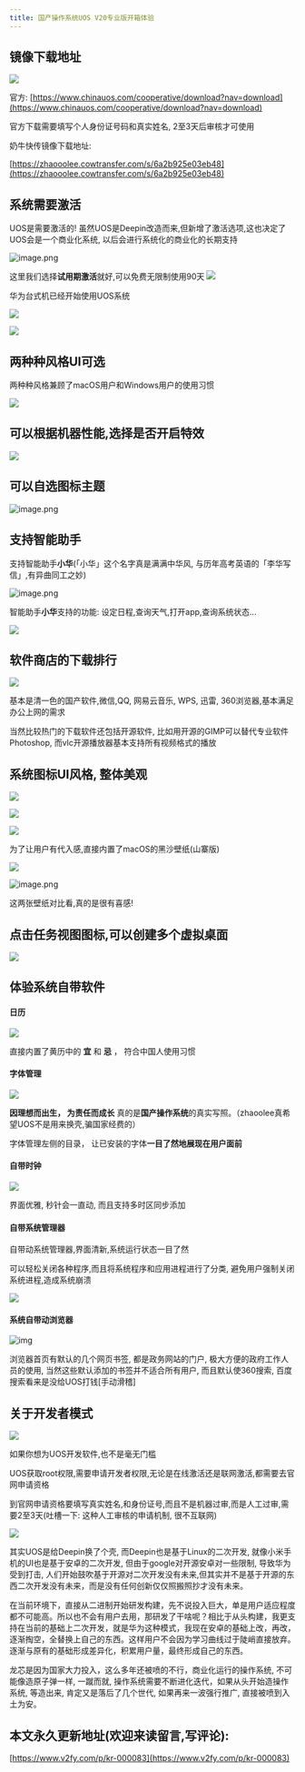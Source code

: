 ```yaml
---
title: 国产操作系统UOS V20专业版开箱体验
---
```


## 镜像下载地址

![](https://www.v2fy.com/asset/0i/jikemiji/jikemiji-md/kr-000083.assets/1240-20200722150012591.png)


官方: [https://www.chinauos.com/cooperative/download?nav=download](https://www.chinauos.com/cooperative/download?nav=download)

官方下载需要填写个人身份证号码和真实姓名, 2至3天后审核才可使用



奶牛快传镜像下载地址: 

[https://zhaooolee.cowtransfer.com/s/6a2b925e03eb48](https://zhaooolee.cowtransfer.com/s/6a2b925e03eb48)




## 系统需要激活

UOS是需要激活的! 虽然UOS是Deepin改造而来,但新增了激活选项,这也决定了UOS会是一个商业化系统, 以后会进行系统化的商业化的长期支持

![image.png](https://www.v2fy.com/asset/0i/jikemiji/jikemiji-md/kr-000083.assets/1240-20200722141505077-20200722150016600.png)

这里我们选择**试用期激活**就好,可以免费无限制使用90天
![](https://www.v2fy.com/asset/0i/jikemiji/jikemiji-md/kr-000083.assets/1240-20200722141444792-20200722150019768.png)


华为台式机已经开始使用UOS系统

![](https://www.v2fy.com/asset/0i/jikemiji/jikemiji-md/kr-000083.assets/1240-20200722150022618.jpeg)


![](https://www.v2fy.com/asset/0i/jikemiji/jikemiji-md/kr-000083.assets/1240-20200722141443549-20200722150027956.jpeg)



## 两种种风格UI可选

两种种风格兼顾了macOS用户和Windows用户的使用习惯

![](https://www.v2fy.com/asset/0i/jikemiji/jikemiji-md/kr-000083.assets/1240-20200722141514936-20200722150031363.png)

## 可以根据机器性能,选择是否开启特效

![](https://www.v2fy.com/asset/0i/jikemiji/jikemiji-md/kr-000083.assets/1240-20200722141502346-20200722150034513.png)


## 可以自选图标主题


![image.png](https://www.v2fy.com/asset/0i/jikemiji/jikemiji-md/kr-000083.assets/1240-20200722141453994-20200722150037357.png)


## 支持智能助手

支持智能助手**小华**(「小华」这个名字真是满满中华风, 与历年高考英语的「李华写信」,有异曲同工之妙)

![image.png](https://www.v2fy.com/asset/0i/jikemiji/jikemiji-md/kr-000083.assets/1240-20200722141457792-20200722150039583.png)


智能助手**小华**支持的功能: 设定日程,查询天气,打开app,查询系统状态...

![](https://www.v2fy.com/asset/0i/jikemiji/jikemiji-md/kr-000083.assets/1240-20200722141451359-20200722150041688.png)


## 软件商店的下载排行


![](https://www.v2fy.com/asset/0i/jikemiji/jikemiji-md/kr-000083.assets/1240-20200722141519491-20200722150044182.png)



基本是清一色的国产软件,微信,QQ, 网易云音乐, WPS, 迅雷, 360浏览器,基本满足办公上网的需求

当然比较热门的下载软件还包括开源软件, 比如用开源的GIMP可以替代专业软件Photoshop, 而vlc开源播放器基本支持所有视频格式的播放

## 系统图标UI风格, 整体美观

![](https://www.v2fy.com/asset/0i/jikemiji/jikemiji-md/kr-000083.assets/1240-20200722141526357-20200722150046571.png)


![](https://www.v2fy.com/asset/0i/jikemiji/jikemiji-md/kr-000083.assets/1240-20200722141511726-20200722150048570.png)


![](https://www.v2fy.com/asset/0i/jikemiji/jikemiji-md/kr-000083.assets/1240-20200722141539803-20200722150050634.png)




为了让用户有代入感,直接内置了macOS的黑沙壁纸(山寨版)


![](https://www.v2fy.com/asset/0i/jikemiji/jikemiji-md/kr-000083.assets/1240-20200722141540797-20200722150052986.png)


![image.png](https://www.v2fy.com/asset/0i/jikemiji/jikemiji-md/kr-000083.assets/1240-20200722141543010-20200722150055368.png)

这两张壁纸对比看,真的是很有喜感!


## 点击任务视图图标,可以创建多个虚拟桌面

![](https://www.v2fy.com/asset/0i/jikemiji/jikemiji-md/kr-000083.assets/1240-20200722141540283-20200722150058044.png)



## 体验系统自带软件

#### 日历

![](https://www.v2fy.com/asset/0i/jikemiji/jikemiji-md/kr-000083.assets/1240-20200722141526902-20200722150100900.png)

直接内置了黄历中的 **宜** 和 **忌** ， 符合中国人使用习惯

#### 字体管理


![](https://www.v2fy.com/asset/0i/jikemiji/jikemiji-md/kr-000083.assets/1240-20200722141535073-20200722150104415.png)


**因理想而出生， 为责任而成长** 真的是**国产操作系统**的真实写照。（zhaoolee真希望UOS不是用来换壳,骗国家经费的）

字体管理左侧的目录， 让已安装的字体**一目了然地展现在用户面前**


#### 自带时钟

![](https://www.v2fy.com/asset/0i/jikemiji/jikemiji-md/kr-000083.assets/1240-20200722141529740-20200722150106766.png)

界面优雅, 秒针会一直动, 而且支持多时区同步添加


#### 自带系统管理器

自带动系统管理器,界面清新,系统运行状态一目了然

可以轻松关闭各种程序,而且将系统程序和应用进程进行了分类, 避免用户强制关闭系统进程,造成系统崩溃

![](https://www.v2fy.com/asset/0i/jikemiji/jikemiji-md/kr-000083.assets/1240-20200722141551531-20200722150108960.png)


#### 系统自带动浏览器


![img](https://www.v2fy.com/asset/0i/jikemiji/jikemiji-md/kr-000083.assets/3203841-69b400dd3e35e25d-20200722150111862.png)


浏览器首页有默认的几个网页书签, 都是政务网站的门户, 极大方便的政府工作人员的使用, 当然这些默认添加的书签并不适合所有用户, 而且默认使360搜索, 百度搜索看来是没给UOS打钱[手动滑稽]

## 关于开发者模式

![](https://www.v2fy.com/asset/0i/jikemiji/jikemiji-md/kr-000083.assets/1240-20200722142752556-20200722150113587.png)

如果你想为UOS开发软件,也不是毫无门槛

UOS获取root权限,需要申请开发者权限,无论是在线激活还是联网激活,都需要去官网申请资格

到官网申请资格要填写真实姓名,和身份证号,而且不是机器过审,而是人工过审,需要2至3天(吐槽一下: 这种人工审核的申请机制, 很不互联网)


![](https://www.v2fy.com/asset/0i/jikemiji/jikemiji-md/kr-000083.assets/1240-20200722142808818-20200722150116045.png)



其实UOS是给Deepin换了个壳, 而Deepin也是基于Linux的二次开发, 就像小米手机的UI也是基于安卓的二次开发, 但由于google对开源安卓对一些限制, 导致华为受到打击, 人们开始鼓吹基于开源对二次开发没有未来,但其实并不是基于开源的东西二次开发没有未来，而是没有任何创新仅仅照搬照抄才没有未来。

在当前环境下，直接从二进制开始研发构建，先不说投入巨大，单是用户适应程度都不可能高。所以也不会有用户去用，那研发了干啥呢？相比于从头构建，我更支持在当前的基础上二次开发，就是华为这种模式，我现在安卓的基础上改，再改，逐渐掏空，全替换上自己的东西。这样用户不会因为学习曲线过于陡峭直接放弃。逐渐与原有的基础形成差异化，积累用户量，最终形成自己的东西。

龙芯是因为国家大力投入，这么多年还被喷的不行，商业化运行的操作系统, 不可能像造原子弹一样, 一蹴而就, 操作系统需要不断进化迭代，如果从头开始造操作系统, 等造出来, 肯定又是落后了几个世代, 如果再来一波强行推广, 直接被喷到入土为安。




## 本文永久更新地址(欢迎来读留言,写评论):

[https://www.v2fy.com/p/kr-000083](https://www.v2fy.com/p/kr-000083)
